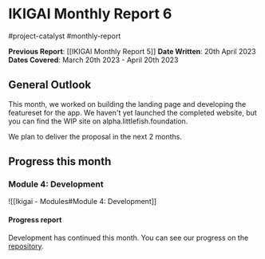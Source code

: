 # IKIGAI Monthly Report 6
#project-catalyst #monthly-report

**Previous Report**: [[IKIGAI Monthly Report 5]]
**Date Written**: 20th April 2023
**Dates Covered**: March 20th 2023 - April 20th 2023

## General Outlook
This month, we worked on building the landing page and developing the featureset for the app.  We haven't yet launched the completed website, but you can find the WIP site on alpha.littlefish.foundation.

We plan to deliver the proposal in the next 2 months.

## Progress this month

### Module 4: Development
![[Ikigai - Modules#Module 4: Development]]

#### Progress report
Development has continued this month. You can see our progress on the [repository](https://github.com/littlefish-foundation/ikigai). 

